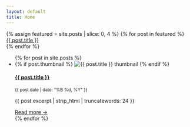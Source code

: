 ```yaml
---
layout: default
title: Home
---
```


<!-- HERO GRID WITH 4 FEATURED ARTICLES -->
<section class="hero-grid fade-in">
  {% assign featured = site.posts | slice: 0, 4 %}
  {% for post in featured %}
    <a href="{{ post.url }}" class="hero-grid-item" style="background-image: url('{{ post.thumbnail | relative_url }}');">
      <div class="hero-overlay">
        <span>{{ post.title }}</span>
      </div>
    </a>
  {% endfor %}
</section>

<!-- BLOG LIST WITH THUMBNAIL LEFT -->
<ul class="post-list">
  {% for post in site.posts %}
    <li class="fade-in fade-in-delay">
      {% if post.thumbnail %}
        <img class="post-thumb-left" src="{{ post.thumbnail | relative_url }}" alt="{{ post.title }} thumbnail">
      {% endif %}
      <div class="post-info">
        <h4><a href="{{ post.url }}">{{ post.title }}</a></h4>
        <p><small>{{ post.date | date: "%B %d, %Y" }}</small></p>
        <p>{{ post.excerpt | strip_html | truncatewords: 24 }}</p>
        <a href="{{ post.url }}">Read more →</a>
      </div>
    </li>
  {% endfor %}
</ul>
